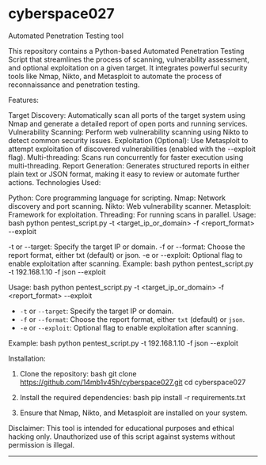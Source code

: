 # cyberspace027
Automated Penetration Testing tool



This repository contains a Python-based Automated Penetration Testing Script that streamlines the process of scanning, vulnerability assessment, and optional exploitation on a given target. It integrates powerful security tools like Nmap, Nikto, and Metasploit to automate the process of reconnaissance and penetration testing.

Features:

Target Discovery: Automatically scan all ports of the target system using Nmap and generate a detailed report of open ports and running services.
Vulnerability Scanning: Perform web vulnerability scanning using Nikto to detect common security issues.
Exploitation (Optional): Use Metasploit to attempt exploitation of discovered vulnerabilities (enabled with the --exploit flag).
Multi-threading: Scans run concurrently for faster execution using multi-threading.
Report Generation: Generates structured reports in either plain text or JSON format, making it easy to review or automate further actions.
Technologies Used:

Python: Core programming language for scripting.
Nmap: Network discovery and port scanning.
Nikto: Web vulnerability scanner.
Metasploit: Framework for exploitation.
Threading: For running scans in parallel.
Usage: bash python pentest_script.py -t <target_ip_or_domain> -f <report_format> --exploit

-t or --target: Specify the target IP or domain.
-f or --format: Choose the report format, either txt (default) or json.
-e or --exploit: Optional flag to enable exploitation after scanning.
Example: bash python pentest_script.py -t 192.168.1.10 -f json --exploit


 Usage:
bash
python pentest_script.py -t <target_ip_or_domain> -f <report_format> --exploit


- `-t` or `--target`: Specify the target IP or domain.
- `-f` or `--format`: Choose the report format, either `txt` (default) or `json`.
- `-e` or `--exploit`: Optional flag to enable exploitation after scanning.

 Example:
bash
python pentest_script.py -t 192.168.1.10 -f json --exploit


 Installation:
1. Clone the repository:
   bash
   git clone https://github.com/14mb1v45h/cyberspace027.git
   cd cyberspace027
   
2. Install the required dependencies:
   bash
   pip install -r requirements.txt
   
3. Ensure that Nmap, Nikto, and Metasploit are installed on your system.

 Disclaimer:
This tool is intended for educational purposes and ethical hacking only. Unauthorized use of this script against systems without permission is illegal.

---

